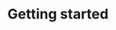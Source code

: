 ---
title: Getting started
description: 'Empower your NuxtJS application with @nuxt/content module: write in a content/'
image: 'ballon.jpg'
imagetitle: 'ballon'
---
